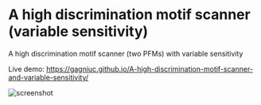 # A high discrimination motif scanner (variable sensitivity)
A high discrimination motif scanner (two PFMs) with variable sensitivity

Live demo: https://gagniuc.github.io/A-high-discrimination-motif-scanner-and-variable-sensitivity/

![screenshot](https://github.com/Gagniuc/A-high-discrimination-motif-scanner-two-PFMs-with-variable-sensitivity/blob/main/%5BG%5D%20A%20high%20discrimination%20motif%20scanner%20(two%20PFMs)%20with%20variable%20sensitivity.png)
